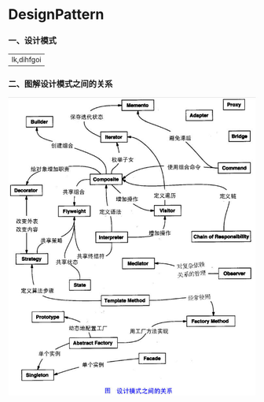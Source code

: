 # DesignPattern

### 一、设计模式

<table>
  <tr>
    <td>lk,dihfgoi</td>
  </tr>
</table>

### 二、图解设计模式之间的关系

<div align="center"><img src="./img/design-patterns.jpg"/></div>
